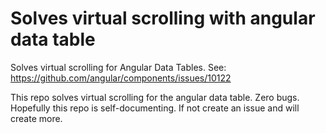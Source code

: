 # Solves virtual scrolling with angular data table 

Solves virtual scrolling for Angular Data Tables. See: https://github.com/angular/components/issues/10122

This repo solves virtual scrolling for the angular data table. Zero bugs. Hopefully this repo is self-documenting. If not create an issue and will create more. 
